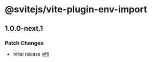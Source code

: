 # @svitejs/vite-plugin-env-import

## 1.0.0-next.1

### Patch Changes

- Initial release ([#1](https://github.com/svitejs/vite-plugin-env-import/pull/1))
